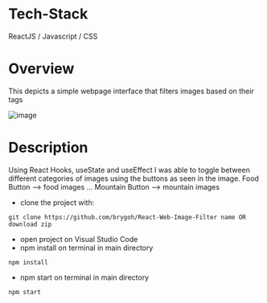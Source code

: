 # Tech-Stack

ReactJS / Javascript / CSS

# Overview

This depicts a simple webpage interface that filters images based on their tags

![image](https://user-images.githubusercontent.com/72204360/131246284-a191e438-b6f5-4c3d-bed1-4b395652e423.png)

# Description

Using React Hooks, useState and useEffect I was able to toggle between different categories of images using the buttons as seen in the image. 
Food Button --> food images
...
Mountain Button --> mountain images

- clone the project with:
```
git clone https://github.com/brygoh/React-Web-Image-Filter name OR
download zip
```
- open project on Visual Studio Code
- npm install on terminal in main directory
```
npm install
```
- npm start on terminal in main directory
```
npm start
```

